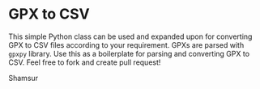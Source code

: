 # GPX to CSV

This simple Python class can be used and expanded upon for converting GPX to CSV files according to your requirement. GPXs are parsed with `gpxpy` library. Use this as a boilerplate for parsing and converting GPX to CSV. Feel free to fork and create pull request!  

Shamsur 

